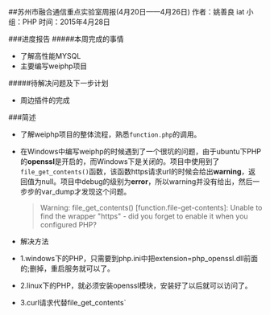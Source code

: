 ##苏州市融合通信重点实验室周报(4月20日——4月26日)
	作者：姚善良 iat                   小组：PHP                        时间：2015年4月28日

###进度报告
#####本周完成的事情

* 了解高性能MYSQL
* 主要编写weiphp项目

#####待解决问题及下一步计划
* 周边插件的完成

###简述
 * 了解weiphp项目的整体流程，熟悉``function.php``的调用。
 * 在Windows中编写weiphp的时候遇到了一个很坑的问题，由于ubuntu下PHP的**openssl**是开启的，而Windows下是关闭的。项目中使用到了``file_get_contents()``函数，该函数https请求url的时候会给出**warning**，返回值为null。项目中debug的级别为**error**，所以warning并没有给出，然后一步步的var_dump才发现这个问题。

	>Warning: file_get_contents() [function.file-get-contents]: Unable to find the wrapper "https" - did you forget to enable it when you configured PHP?

* 解决方法
 * 1.windows下的PHP，只需要到php.ini中把extension=php_openssl.dll前面的;删掉，重启服务就可以了。
 * 2.linux下的PHP，就必须安装openssl模块，安装好了以后就可以访问了。
 * 3.curl请求代替file\_get\_contents`
